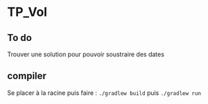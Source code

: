 # TP_Vol

## To do 
Trouver une solution pour pouvoir soustraire des dates 

## compiler

Se placer à la racine puis faire : `./gradlew build` puis `./gradlew run` 
